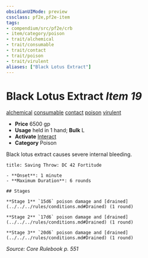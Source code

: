 ```yaml
---
obsidianUIMode: preview
cssclass: pf2e,pf2e-item
tags:
- compendium/src/pf2e/crb
- item/category/poison
- trait/alchemical
- trait/consumable
- trait/contact
- trait/poison
- trait/virulent
aliases: ["Black Lotus Extract"]
---
```

# Black Lotus Extract *Item 19*  
[alchemical](../../../Rules/traits/alchemical.md)  [consumable](../../../Rules/traits/consumable.md)  [contact](../../../Rules/traits/contact.md)  [poison](../../../Rules/traits/poison.md)  [virulent](../../../Rules/traits/virulent.md)  

- **Price** 6500 gp
- **Usage** held in 1 hand; **Bulk** L
- **Activate** [Interact](../../../Rules/actions/interact.md)
- **Category** Poison

Black lotus extract causes severe internal bleeding.

```ad-inline-affliction
title: Saving Throw: DC 42 Fortitude

- **Onset**: 1 minute
- **Maximum Duration**: 6 rounds

## Stages

**Stage 1** `15d6` poison damage and [drained](../../../rules/conditions.md#Drained) (1 round)

**Stage 2** `17d6` poison damage and [drained](../../../rules/conditions.md#Drained) (1 round)

**Stage 3** `20d6` poison damage and [drained](../../../rules/conditions.md#Drained) (1 round)
```

*Source: Core Rulebook p. 551*
